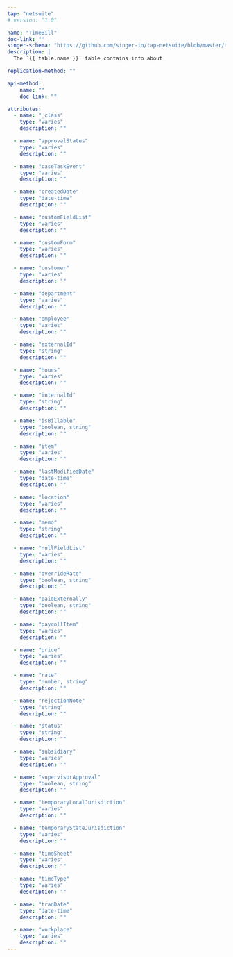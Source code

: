 ```yaml
---
tap: "netsuite"
# version: "1.0"

name: "TimeBill"
doc-link: ""
singer-schema: "https://github.com/singer-io/tap-netsuite/blob/master/tap_netsuite/schemas/TimeBill.json"
description: |
  The `{{ table.name }}` table contains info about 

replication-method: ""

api-method:
    name: ""
    doc-link: ""

attributes:
  - name: "_class"
    type: "varies"
    description: ""

  - name: "approvalStatus"
    type: "varies"
    description: ""

  - name: "caseTaskEvent"
    type: "varies"
    description: ""

  - name: "createdDate"
    type: "date-time"
    description: ""

  - name: "customFieldList"
    type: "varies"
    description: ""

  - name: "customForm"
    type: "varies"
    description: ""

  - name: "customer"
    type: "varies"
    description: ""

  - name: "department"
    type: "varies"
    description: ""

  - name: "employee"
    type: "varies"
    description: ""

  - name: "externalId"
    type: "string"
    description: ""

  - name: "hours"
    type: "varies"
    description: ""

  - name: "internalId"
    type: "string"
    description: ""

  - name: "isBillable"
    type: "boolean, string"
    description: ""

  - name: "item"
    type: "varies"
    description: ""

  - name: "lastModifiedDate"
    type: "date-time"
    description: ""

  - name: "location"
    type: "varies"
    description: ""

  - name: "memo"
    type: "string"
    description: ""

  - name: "nullFieldList"
    type: "varies"
    description: ""

  - name: "overrideRate"
    type: "boolean, string"
    description: ""

  - name: "paidExternally"
    type: "boolean, string"
    description: ""

  - name: "payrollItem"
    type: "varies"
    description: ""

  - name: "price"
    type: "varies"
    description: ""

  - name: "rate"
    type: "number, string"
    description: ""

  - name: "rejectionNote"
    type: "string"
    description: ""

  - name: "status"
    type: "string"
    description: ""

  - name: "subsidiary"
    type: "varies"
    description: ""

  - name: "supervisorApproval"
    type: "boolean, string"
    description: ""

  - name: "temporaryLocalJurisdiction"
    type: "varies"
    description: ""

  - name: "temporaryStateJurisdiction"
    type: "varies"
    description: ""

  - name: "timeSheet"
    type: "varies"
    description: ""

  - name: "timeType"
    type: "varies"
    description: ""

  - name: "tranDate"
    type: "date-time"
    description: ""

  - name: "workplace"
    type: "varies"
    description: ""
---
```

